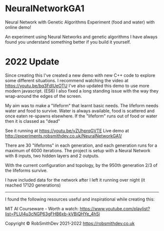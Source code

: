 # NeuralNetworkGA1
Neural Network with Genetic Algorithms Experiment (food and water) with online demo!

An experiment using Neural Networks and genetic algorithms
I have always found you understand something better if you build it yourself.

# 2022 Update
Since creating this I've created a new demo with new C++ code to explore some different situations.
I recommend watching the video at  https://youtu.be/bq3FdlUeOTU
I've also updated this demo to use more modern javascript. (ES6)
I also fixed a long standing issue with the way they wrap-around the edges of the screen.

My aim was to make a "lifeform" that learnt basic needs.  The lifeform needs water and food to survive.
Water is always available, food is scattered and once eaten re-spawns elsewhere.
If the "lifeform" runs out of food or water then it is classed as "dead"

See it running at https://youtu.be/yZUhprqGVTE
Live demo at http://experiments.robsmithdev.co.uk/NeuralNetworkGA1/

 
There are 30 "lifeforms" in each generation, and each generation runs for a maximum of 6000 iterations.
The project is setup with a Neural Network with 8 inputs, two hidden layers and 2 outputs.

With the current configuration and topology, by the 950th generation 2/3 of the lifeforms survive.

I have included data for the network after I left it running over night (it reached 17120 generations)

-----------------------------------------------------------------------------
I found the following resources useful and inspirational while creating this:

MIT AI Courseware - Worth a watch: https://www.youtube.com/playlist?list=PLUl4u3cNGP63gFHB6xb-kVBiQHYe_4hSi




Copyright © RobSmithDev 2021-2022
https://robsmithdev.co.uk

